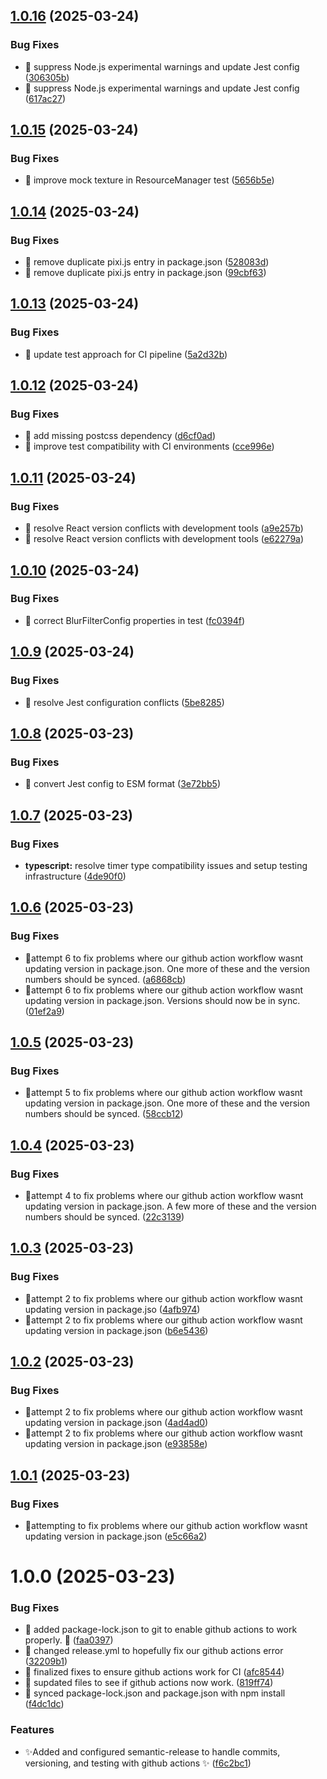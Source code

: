 ## [1.0.16](https://github.com/zachatkinson/kineticslider/compare/v1.0.15...v1.0.16) (2025-03-24)


### Bug Fixes

* 🔧 suppress Node.js experimental warnings and update Jest config ([306305b](https://github.com/zachatkinson/kineticslider/commit/306305bceca9ac4a41a24ad98200905f28f84970))
* 🔧 suppress Node.js experimental warnings and update Jest config ([617ac27](https://github.com/zachatkinson/kineticslider/commit/617ac27f573f0e4c554c7dee673cad6f7db81364))

## [1.0.15](https://github.com/zachatkinson/kineticslider/compare/v1.0.14...v1.0.15) (2025-03-24)


### Bug Fixes

* 🐛 improve mock texture in ResourceManager test ([5656b5e](https://github.com/zachatkinson/kineticslider/commit/5656b5e5d1445740a0742fb09a489f89e685afba))

## [1.0.14](https://github.com/zachatkinson/kineticslider/compare/v1.0.13...v1.0.14) (2025-03-24)


### Bug Fixes

* 🔧 remove duplicate pixi.js entry in package.json ([528083d](https://github.com/zachatkinson/kineticslider/commit/528083d2e531e9b23f8452929ba6065716d4c9f7))
* 🔧 remove duplicate pixi.js entry in package.json ([99cbf63](https://github.com/zachatkinson/kineticslider/commit/99cbf6317ceb99370b0b1ab24bf43a6a4bc61758))

## [1.0.13](https://github.com/zachatkinson/kineticslider/compare/v1.0.12...v1.0.13) (2025-03-24)


### Bug Fixes

* 🔄 update test approach for CI pipeline ([5a2d32b](https://github.com/zachatkinson/kineticslider/commit/5a2d32b639dbf7cc6b09ca3beca7de8ac92a0096))

## [1.0.12](https://github.com/zachatkinson/kineticslider/compare/v1.0.11...v1.0.12) (2025-03-24)


### Bug Fixes

* 🔧 add missing postcss dependency ([d6cf0ad](https://github.com/zachatkinson/kineticslider/commit/d6cf0ad0f9201e3b55141f93aba14a9189e1a181))
* 🔧 improve test compatibility with CI environments ([cce996e](https://github.com/zachatkinson/kineticslider/commit/cce996e32ea1af68444d233e38eaa6cd7ee79943))

## [1.0.11](https://github.com/zachatkinson/kineticslider/compare/v1.0.10...v1.0.11) (2025-03-24)


### Bug Fixes

* 🔧 resolve React version conflicts with development tools ([a9e257b](https://github.com/zachatkinson/kineticslider/commit/a9e257b51c53937778ec7a2c0f79d1a09ce35596))
* 🔧 resolve React version conflicts with development tools ([e62279a](https://github.com/zachatkinson/kineticslider/commit/e62279a8c35b79f0f5760debcc707c2d2c2054ed))

## [1.0.10](https://github.com/zachatkinson/kineticslider/compare/v1.0.9...v1.0.10) (2025-03-24)


### Bug Fixes

* 🐛 correct BlurFilterConfig properties in test ([fc0394f](https://github.com/zachatkinson/kineticslider/commit/fc0394f5e15a902b9085ce8f0e6c43ca94c1572b))

## [1.0.9](https://github.com/zachatkinson/kineticslider/compare/v1.0.8...v1.0.9) (2025-03-24)


### Bug Fixes

* 🐛 resolve Jest configuration conflicts ([5be8285](https://github.com/zachatkinson/kineticslider/commit/5be828521381ca7e768d46e92d895785550b1ed2))

## [1.0.8](https://github.com/zachatkinson/kineticslider/compare/v1.0.7...v1.0.8) (2025-03-23)


### Bug Fixes

* 🐛 convert Jest config to ESM format ([3e72bb5](https://github.com/zachatkinson/kineticslider/commit/3e72bb58bad2fe240df6ca52fa9753d2b6164224))

## [1.0.7](https://github.com/zachatkinson/kineticslider/compare/v1.0.6...v1.0.7) (2025-03-23)


### Bug Fixes

* **typescript:** resolve timer type compatibility issues and setup testing infrastructure ([4de90f0](https://github.com/zachatkinson/kineticslider/commit/4de90f009016d5dc8652f3d0664426b82c634379))

## [1.0.6](https://github.com/zachatkinson/kineticslider/compare/v1.0.5...v1.0.6) (2025-03-23)


### Bug Fixes

* 🐛attempt 6 to fix problems where our github action workflow wasnt updating version in package.json.  One more of these and the version numbers should be synced. ([a6868cb](https://github.com/zachatkinson/kineticslider/commit/a6868cbdcbc48bed0910248e4326a24c92b7e70a))
* 🐛attempt 6 to fix problems where our github action workflow wasnt updating version in package.json.  Versions should now be in sync. ([01ef2a9](https://github.com/zachatkinson/kineticslider/commit/01ef2a93b592c30c4e1bcabfee98dc5d0b077854))

## [1.0.5](https://github.com/zachatkinson/kineticslider/compare/v1.0.4...v1.0.5) (2025-03-23)


### Bug Fixes

* 🐛attempt 5 to fix problems where our github action workflow wasnt updating version in package.json.  One more of these and the version numbers should be synced. ([58ccb12](https://github.com/zachatkinson/kineticslider/commit/58ccb1274933e2fefa673a7cd7be741ca2dc62e7))

## [1.0.4](https://github.com/zachatkinson/kineticslider/compare/v1.0.3...v1.0.4) (2025-03-23)


### Bug Fixes

* 🐛attempt 4 to fix problems where our github action workflow wasnt updating version in package.json.  A few more of these and the version numbers should be synced. ([22c3139](https://github.com/zachatkinson/kineticslider/commit/22c3139e71778cd39f3c9f5156dbe8ec6e51a781))

## [1.0.3](https://github.com/zachatkinson/kineticslider/compare/v1.0.2...v1.0.3) (2025-03-23)


### Bug Fixes

* 🐛attempt 2 to fix problems where our github action workflow wasnt updating version in package.jso ([4afb974](https://github.com/zachatkinson/kineticslider/commit/4afb974d1d82ee72478a96746a8b2a3da5e9e5e5))
* 🐛attempt 2 to fix problems where our github action workflow wasnt updating version in package.json ([b6e5436](https://github.com/zachatkinson/kineticslider/commit/b6e54366cd1140dee5336ba25baebea85583f746))

## [1.0.2](https://github.com/zachatkinson/kineticslider/compare/v1.0.1...v1.0.2) (2025-03-23)


### Bug Fixes

* 🐛attempt 2 to fix problems where our github action workflow wasnt updating version in package.json ([4ad4ad0](https://github.com/zachatkinson/kineticslider/commit/4ad4ad06ef9cfee96dbf7646e53f5f6c32091c44))
* 🐛attempt 2 to fix problems where our github action workflow wasnt updating version in package.json ([e93858e](https://github.com/zachatkinson/kineticslider/commit/e93858e4898b57b52e9d26d718457597e8405638))

## [1.0.1](https://github.com/zachatkinson/kineticslider/compare/v1.0.0...v1.0.1) (2025-03-23)


### Bug Fixes

* 🐛attempting to fix problems where our github action workflow wasnt updating version in package.json ([e5c66a2](https://github.com/zachatkinson/kineticslider/commit/e5c66a26b3fff9a37f8c2f3c32a5fc0a503eb176))

# 1.0.0 (2025-03-23)


### Bug Fixes

* 🐛 added package-lock.json to git to enable github actions to work properly. 🐛 ([faa0397](https://github.com/zachatkinson/kineticslider/commit/faa0397e5a463f1eee9c25b797d5bb01e9888b98))
* 🐛 changed release.yml to hopefully fix our github actions error ([32209b1](https://github.com/zachatkinson/kineticslider/commit/32209b1045fbcae12a6509f6a51fe30e75a7adfd))
* 🐛 finalized fixes to ensure github actions work for CI ([afc8544](https://github.com/zachatkinson/kineticslider/commit/afc85442946235df6333c247813ecf346fdc9639))
* 🐛 supdated files to see if github actions now work. ([819ff74](https://github.com/zachatkinson/kineticslider/commit/819ff748989a3ccc3279f7db51fd9319aea1628e))
* 🐛 synced package-lock.json and package.json with npm install ([f4dc1dc](https://github.com/zachatkinson/kineticslider/commit/f4dc1dcaa1dbc03cc9a02b7e95f89525afad77a0))


### Features

* ✨Added and configured semantic-release to handle commits, versioning, and testing with github actions ✨ ([f6c2bc1](https://github.com/zachatkinson/kineticslider/commit/f6c2bc16579ac02fe8cd5b7a69b649265cbcdaa1))
